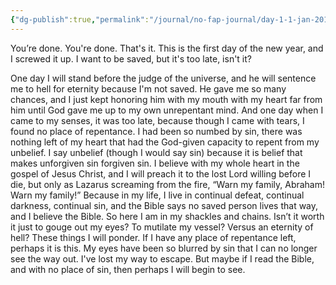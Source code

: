 ```yaml
---
{"dg-publish":true,"permalink":"/journal/no-fap-journal/day-1-1-jan-2017/","tags":["journal"],"created":"Jan 01, 2017, 9:00 PM","updated":""}
---
```



You’re done. You're done. That's it. This is the first day of the new year, and I screwed it up. I want to be saved, but it's too late, isn't it?

One day I will stand before the judge of the universe, and he will sentence me to hell for eternity because I'm not saved. He gave me so many chances, and I just kept honoring him with my mouth with my heart far from him until God gave me up to my own unrepentant mind. And one day when I came to my senses, it was too late, because though I came with tears, I found no place of repentance. I had been so numbed by sin, there was nothing left of my heart that had the God-given capacity to repent from my unbelief. I say unbelief (though I would say sin) because it is belief that makes unforgiven sin forgiven sin. I believe with my whole heart in the gospel of Jesus Christ, and I will preach it to the lost Lord willing before I die, but only as Lazarus screaming from the fire, “Warn my family, Abraham! Warn my family!” Because in my life, I live in continual defeat, continual darkness, continual sin, and the Bible says no saved person lives that way, and I believe the Bible. So here I am in my shackles and chains. Isn’t it worth it just to gouge out my eyes? To mutilate my vessel? Versus an eternity of hell? These things I will ponder. If I have any place of repentance left, perhaps it is this. My eyes have been so blurred by sin that I can no longer see the way out. I've lost my way to escape. But maybe if I read the Bible, and with no place of sin, then perhaps I will begin to see.